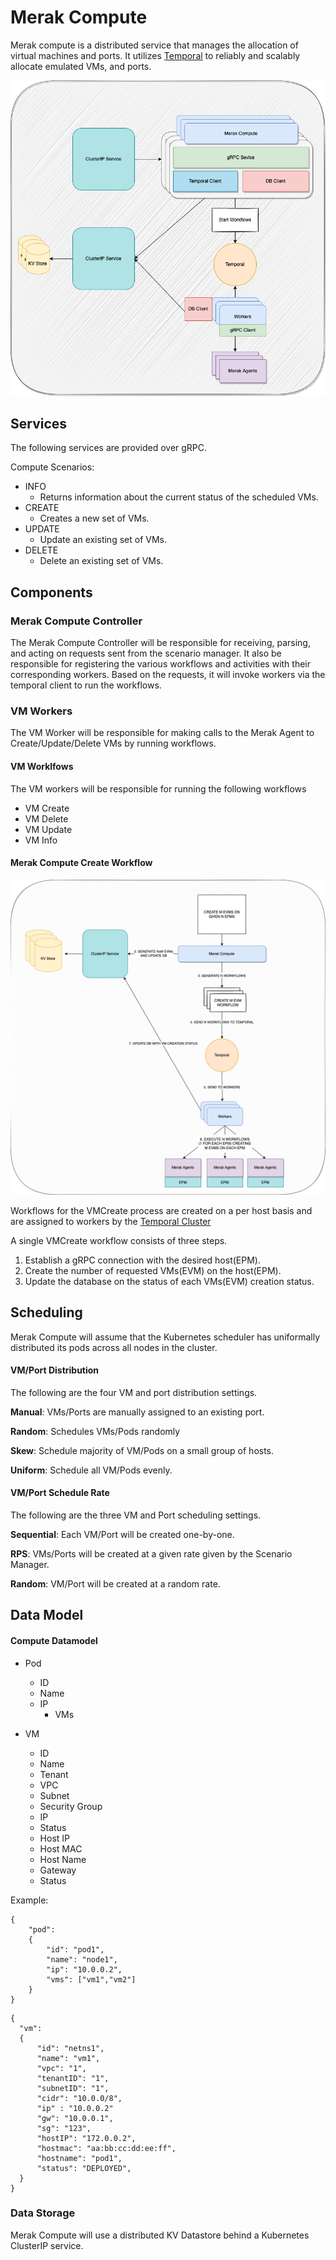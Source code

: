 # Merak Compute

Merak compute is a distributed service that manages the allocation of virtual machines and ports. It utilizes [Temporal](https://temporal.io) to reliably and scalably allocate emulated VMs, and ports.

![merak compute design diagram](../images/merak_compute_design_diagram.png)

## Services

The following services are provided over gRPC.

Compute Scenarios:
- INFO
  - Returns information about the current status of the scheduled VMs.
- CREATE
  - Creates a new set of VMs.
- UPDATE
  - Update an existing set of VMs.
- DELETE
  - Delete an existing set of VMs.

## Components

### Merak Compute Controller
The Merak Compute Controller will be responsible for receiving, parsing, and acting on requests sent  from the scenario manager. It also be responsible for registering the various
workflows and activities with their corresponding workers.
Based on the requests, it will invoke workers via the temporal client to run the workflows.

### VM Workers
The VM Worker will be responsible for making calls to the Merak Agent to Create/Update/Delete VMs by running workflows.

#### VM Worklfows

The VM workers will be responsible for running the following workflows

- VM Create
- VM Delete
- VM Update
- VM Info


#### Merak Compute Create Workflow

![merak compute create workflow diagram](../images/merak_compute_workflow_diagram.png)

Workflows for the VMCreate process are created on a per host basis and are assigned to workers by the [Temporal Cluster](https://docs.temporal.io/workers)

A single VMCreate workflow consists of three steps.

1. Establish a gRPC connection with the desired host(EPM).
2. Create the number of requested VMs(EVM) on the host(EPM).
3. Update the database on the status of each VMs(EVM) creation status.

## Scheduling

Merak Compute will assume that the Kubernetes scheduler has uniformally distributed its pods across all nodes in the cluster.

#### VM/Port Distribution

The following are the four VM and port distribution settings.

**Manual**: VMs/Ports are manually assigned to an existing port.

**Random**: Schedules VMs/Pods randomly

**Skew**: Schedule majority of VM/Pods on a small group of hosts.

**Uniform**: Schedule all VM/Pods evenly.

#### VM/Port Schedule Rate

The following are the three VM and Port scheduling settings.

**Sequential**: Each VM/Port will be created one-by-one.

**RPS**: VMs/Ports will be created at a given rate given by the Scenario Manager.

**Random**: VM/Port will be created at a random rate.

## Data Model



#### Compute Datamodel

- Pod
  - ID
  - Name
  - IP
    - VMs

- VM
  - ID
  - Name
  - Tenant
  - VPC
  - Subnet
  - Security Group
  - IP
  - Status
  - Host IP
  - Host MAC
  - Host Name
  - Gateway
  - Status



Example:
```
{
    "pod":
    {
        "id": "pod1",
        "name": "node1",
        "ip": "10.0.0.2",
        "vms": ["vm1","vm2"]
    }
}
```

```
{
  "vm":
  {
      "id": "netns1",
      "name": "vm1",
      "vpc": "1",
      "tenantID": "1",
      "subnetID": "1",
      "cidr": "10.0.0/8",
      "ip" : "10.0.0.2"
      "gw": "10.0.0.1",
      "sg": "123",
      "hostIP": "172.0.0.2",
      "hostmac": "aa:bb:cc:dd:ee:ff",
      "hostname": "pod1",
      "status": "DEPLOYED",
  }
}
```


### Data Storage
Merak Compute will use a distributed KV Datastore behind a Kubernetes ClusterIP service.
